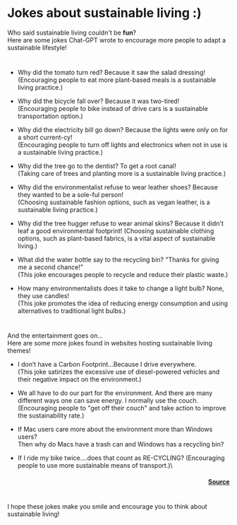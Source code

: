 # Jokes about sustainable living :)

Who said sustainable living couldn't be **fun**?\
Here are some jokes Chat-GPT wrote to encourage more people to adapt a sustainable lifestyle!

#

- Why did the tomato turn red? Because it saw the salad dressing!\
  (Encouraging people to eat more plant-based meals is a sustainable living practice.)

- Why did the bicycle fall over? Because it was two-tired!\
  (Encouraging people to bike instead of drive cars is a sustainable transportation option.)

- Why did the electricity bill go down? Because the lights were only on for a short current-cy!\
  (Encouraging people to turn off lights and electronics when not in use is a sustainable living practice.)

- Why did the tree go to the dentist? To get a root canal!\
  (Taking care of trees and planting more is a sustainable living practice.)

- Why did the environmentalist refuse to wear leather shoes? Because they wanted to be a sole-ful person!\
  (Choosing sustainable fashion options, such as vegan leather, is a sustainable living practice.)
  
- Why did the tree hugger refuse to wear animal skins? Because it didn't leaf a good environmental footprint!
  (Choosing sustainable clothing options, such as plant-based fabrics, is a vital aspect of sustainable living.)

- What did the water bottle say to the recycling bin? "Thanks for giving me a second chance!"\
  (This joke encourages people to recycle and reduce their plastic waste.)

- How many environmentalists does it take to change a light bulb? None, they use candles!\
  (This joke promotes the idea of reducing energy consumption and using alternatives to traditional light bulbs.)

#  
And the entertainment goes on...\
Here are some more jokes found in websites hosting sustainable living themes!


- I don’t have a Carbon Footprint…Because I drive everywhere.\
  (This joke satirizes the excessive use of diesel-powered vehicles and their negative impact on the environment.)

- We all have to do our part for the environment. And there are many different ways one can save energy. I normally use the couch.
  (Encouraging people to "get off their couch" and take action to improve the sustainability rate.)

- If Mac users care more about the environment more than Windows users?\
  Then why do Macs have a trash can and Windows has a recycling bin?

- If I ride my bike twice….does that count as RE-CYCLING?
  (Encouraging people to use more sustainable means of transport.)\
  
  <h4 align="right">

  [Source](https://www.conserve-energy-future.com/best-environmental-jokes.php)

  </h4>
#

I hope these jokes make you smile and encourage you to think about sustainable living!